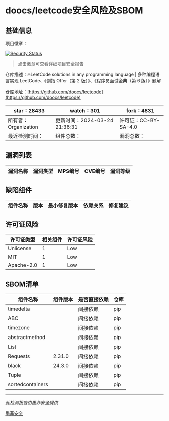 # doocs/leetcode安全风险及SBOM

## 基础信息

项目徽章：

[![Security Status](https://www.murphysec.com/platform3/v31/badge/1771962883360079872.svg)](https://www.murphysec.com/console/report/1693322945239998464/1771962883360079872)

> 点击徽章可查看详细项目安全报告

仓库描述：🔥LeetCode solutions in any programming language | 多种编程语言实现 LeetCode、《剑指 Offer（第 2 版）》、《程序员面试金典（第 6 版）》题解

仓库地址：[https://github.com/doocs/leetcode](https://github.com/doocs/leetcode)

| star：28433 | watch：301 | fork：4831 |
| ----------- | -------------- | ------------ |
| 所有者：Organization | 更新时间：2024-03-24 21:36:31 | 许可证：CC-BY-SA-4.0 |
| 最近检测时间： | 组件总数： | 漏洞总数： |




## 漏洞列表

| 漏洞名称 | 漏洞类型 | MPS编号 | CVE编号 | 漏洞等级 |
| ------- | ------ | ------- | ------ | ----- |





## 缺陷组件

| 组件名称 | 版本 | 最小修复版本 | 依赖关系 | 修复建议 |
| -------- | ---- | ------------ | -------- | -------- |





## 许可证风险

| 许可证类型 | 相关组件 | 许可证风险 |
| ---------- | -------- | ---------- |
|Unlicense|1|Low|
|MIT|1|Low|
|Apache-2.0|1|Low|




## SBOM清单

| 组件名称 | 组件版本 | 是否直接依赖 | 仓库 |
| -------- | -------- | ------------ | ---- |
|timedelta||间接依赖|pip|
|ABC||间接依赖|pip|
|timezone||间接依赖|pip|
|abstractmethod||间接依赖|pip|
|List||间接依赖|pip|
|Requests|2.31.0|间接依赖|pip|
|black|24.3.0|间接依赖|pip|
|Tuple||间接依赖|pip|
|sortedcontainers||间接依赖|pip|


------

*此检测报告由墨菲安全提供*

[墨菲安全](www.murphysec.com)